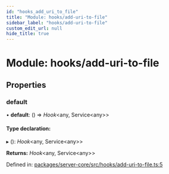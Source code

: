 ```yaml
---
id: "hooks_add_uri_to_file"
title: "Module: hooks/add-uri-to-file"
sidebar_label: "hooks/add-uri-to-file"
custom_edit_url: null
hide_title: true
---
```


# Module: hooks/add-uri-to-file

## Properties

### default

• **default**: () => *Hook*<any, Service<any\>\>

#### Type declaration:

▸ (): *Hook*<any, Service<any\>\>

**Returns:** *Hook*<any, Service<any\>\>

Defined in: [packages/server-core/src/hooks/add-uri-to-file.ts:5](https://github.com/xr3ngine/xr3ngine/blob/65dfcf39a/packages/server-core/src/hooks/add-uri-to-file.ts#L5)
